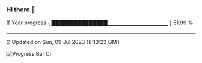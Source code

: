 ### Hi there 👋

⏳ Year progress { ███████████████▁▁▁▁▁▁▁▁▁▁▁▁▁▁▁ } 51.99 %

---

⏰ Updated on Sun, 09 Jul 2023 18:13:23 GMT

![Progress Bar CI](https://github.com/liununu/liununu/workflows/Progress%20Bar%20CI/badge.svg)

